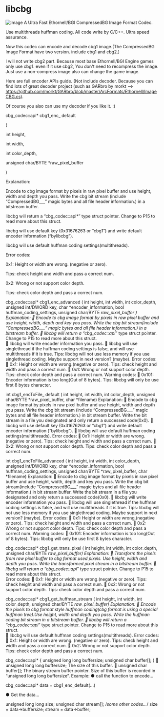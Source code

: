 # libcbg

![image](https://i.loli.net/2020/09/06/gi4PxlFknpwZbYC.png)
A Ultra Fast Ethornell/BGI CompressedBG Image Format Codec.

Use multithreads huffman coding. All code write by C/C++. Ultra speed assurance.

Now this codec can encode and decode cbg1 image.(The CompressedBG Image Format have two version. include cbg1 and cbg2.)

I will not write cbg2 part. Because most base Ethornell/BGI Engine games only use cbg1. even if it use cbg2, You don't need to recompress the image. Just use a non-compress image also can change the game image.

Here are full encoder APIs guide.
(Not include decoder. Because you can find lots of great decoder project (such as GARbro by morkt --> https://github.com/morkt/GARbro/blob/master/ArcFormats/Ethornell/ImageCBG.cs). 

Of course you also can use my decoder if you like it. :)

cbg_codec::api* cbg1_enc_ default

( 

int height,

int width,

int color_depth,

unsigned char/BYTE *raw_pixel_buffer

)

Explanation:

Encode to cbg image format by pixels in raw pixel buffer and use height, width and depth you pass. Write the cbg bit stream (include “CompressedBG___” magic bytes and all file header information.) in a bitstream buffer.

libcbg will return a “cbg_codec::api*” type struct pointer. Change to P15 to read more about this struct.

libcbg will use default key (0x31676263 or “cbg1”) and write default encoder information (“bylibcbg”).

libcbg will use default huffman coding settings(multithreads).

Error codes:

0x1: Height or width are wrong. (negative or zero).

Tips: check height and width and pass a correct num.

0x2: Wrong or not support color depth.

Tips: check color depth and pass a correct num.


cbg_codec::api* cbg1_enc_advanced
( int height,
int width,
int color_depth,
  unsigned int/DWORD key,
  char *encoder_information,
  bool huffman_coding_settings,
  unsigned char/BYTE *raw_pixel_buffer )
Explanation:
	Encode to cbg image format by pixels in raw pixel buffer and use height, width, depth and key you pass. Write the cbg bit stream(include “CompressedBG___” magic bytes and all file header information.) in a bitstream buffer.
	libcbg will return a “cbg_codec::api*” type struct pointer. Change to P15 to read more about this struct.	
	libcbg will write encoder information you pass.
	libcbg will use singlethread if the huffman coding settings is false,
and will use multithreads if it is true.
Tips: libcbg will not use less memory if you use singlethread coding. Maybe support in next version? (maybe).
Error codes:
	0x1: Height or width are wrong.(negative or zero).
Tips: check height and width and pass a correct num.
	0x1: Wrong or not support color depth.
Tips: check color depth and pass a correct num.
Warning codes:
	0x101: Encoder information is too long(Out of 8 bytes).
Tips: libcbg will only be use first 8 bytes character.
















int cbg1_encToFile_ default
( int height,
int width,
int color_depth,
unsigned char/BYTE *raw_pixel_buffer,
char *filename)
Explanation:
	Encode to cbg image format by pixels in raw pixel buffer and use height, width and depth you pass. Write the cbg bit stream (include “CompressedBG___” magic bytes and all file header information.) in bit stream buffer. Write the bit stream in a file you designated and only return a successed code(0x0). 
	libcbg will use default key (0x31676263 or “cbg1”) and write default encoder information (“bylibcbg”).
	libcbg will use default huffman coding settings(multithreads).
Error codes:
	0x1: Height or width are wrong.(negative or zero).
Tips: check height and width and pass a correct num.
	0x2: Wrong or not support color depth.
Tips: check color depth and pass a correct num.


int cbg1_encToFile_advanced
( int height,
int width,
int color_depth,
  unsigned int/DWORD key,
  char *encoder_information,
  bool huffman_coding_settings,
  unsigned char/BYTE *raw_pixel_buffer,
char *filename)
Explanation:
	Encode to cbg image format by pixels in raw pixel buffer and use height, width, depth and key you pass. Write the cbg bit stream(include “CompressedBG___” magic bytes and all file header information.) in bit stream buffer. Write the bit stream in a file you designated and only return a successed code(0x0). 
	libcbg will write encoder information you pass.
	libcbg will use singlethread if the huffman coding settings is false,
and will use multithreads if it is true.
Tips: libcbg will not use less memory if you use singlethread coding. Maybe support in next version? (maybe).
Error codes:
	0x1: Height or width are wrong.(negative or zero).
Tips: check height and width and pass a correct num.
	0x2: Wrong or not support color depth.
Tips: check color depth and pass a correct num.
Warning codes:
	0x101: Encoder information is too long(Out of 8 bytes).
Tips: libcbg will only be use first 8 bytes character.
















cbg_codec::api* cbg1_get_trans_pixel 
( int height,
int width,
int color_depth,
unsigned char/BYTE *raw_pixel_buffer)
Explanation:
	Transform the pixels from raw pixel buffer to cbg format used pixels. Use height, width and depth you pass. Write the transformed pixel stream in a bitstream buffer.
	libcbg will return a “cbg_codec::api*” type struct pointer. Change to P15 to read more about this struct.	
Error codes:
	0x1: Height or width are wrong.(negative or zero).
Tips: check height and width and pass a correct num.
	0x2: Wrong or not support color depth.
Tips: check color depth and pass a correct num.






cbg_codec::api* cbg1_get_huffman_stream
( int height,
int width,
int color_depth,
unsigned char/BYTE *raw_pixel_buffer)
Explanation:
	Encode the pixels to cbg format style huffman coding(cbg format is using a special huffman tree).Use height, width and depth you pass. Write the huffman coding bit stream in a bitstream buffer.
	libcbg will return a “cbg_codec::api*” type struct pointer. Change to P15 to read more about this struct.	
	libcbg will use default huffman coding settings(multithreads).
Error codes:
	0x1: Height or width are wrong. (negative or zero).
Tips: check height and width and pass a correct num.
	0x2: Wrong or not support color depth.
Tips: check color depth and pass a correct num.



cbg_codec::api*
{
		unsigned long long buffersize;
		unsigned char buffer[];
}
	unsigned long long buffersize;
The size of this buffer.
	unsigned char buffer[];
The binary stream buffer pointer. Size of this buffer is recorded in “unsigned long long buffersize”.
Example:
● call the function to encode…

cbg_codec::api* data = cbg1_enc_default(…)

● Get the data…

unsigned long long size;
unsigned char stream[];
/*some other codes…*/
size = data->buffersize;
stream = data->buffer;
